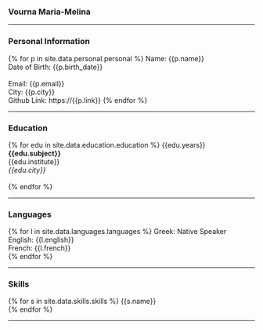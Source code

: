 ### Vourna Maria-Melina
_______________________ 

### Personal Information

{% for p in site.data.personal.personal %} 
Name: {{p.name}} <br>
Date of Birth: {{p.birth_date}} <br>  
Email: {{p.email}} <br>
City: {{p.city}} <br>
Github Link: https://{{p.link}} 
{% endfor %}
 
_______________________

### Education

{% for edu in site.data.education.education %}
{{edu.years}}<br>
__{{edu.subject}}__ <br>
{{edu.institute}} <br> 
*{{edu.city}}* <br> <br>
{% endfor %}

_______________________

### Languages
{% for l in site.data.languages.languages %}
Greek: Native Speaker <br>
English: {{l.english}} <br>
French: {{l.french}} <br>
{% endfor %}
_______________________

### Skills

{% for s in site.data.skills.skills %}
{{s.name}}  
{% endfor %}

_______________________
